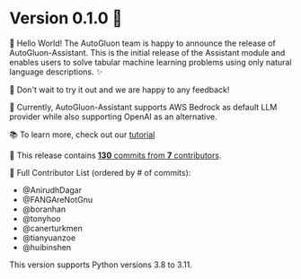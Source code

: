 # Version 0.1.0 🎉

👋 Hello World! The AutoGluon team is happy to announce the release of AutoGluon-Assistant. This is the initial release of the Assistant module and enables users to solve tabular machine learning problems using only natural language descriptions. ✨

🚀 Don't wait to try it out and we are happy to any feedback!

🤖 Currently, AutoGluon-Assistant supports AWS Bedrock as default LLM provider while also supporting OpenAI as an alternative.

📚 To learn more, check out our [tutorial](https://github.com/autogluon/autogluon-assistant/tree/0.1.0/docs/tutorials)

🙌 This release contains [**130** commits from **7** contributors](https://github.com/autogluon/autogluon-assistant/commits/0.1.0).


👥 Full Contributor List (ordered by # of commits):
- @AnirudhDagar
- @FANGAreNotGnu
- @boranhan
- @tonyhoo
- @canerturkmen
- @tianyuanzoe
- @huibinshen

This version supports Python versions 3.8 to 3.11.
